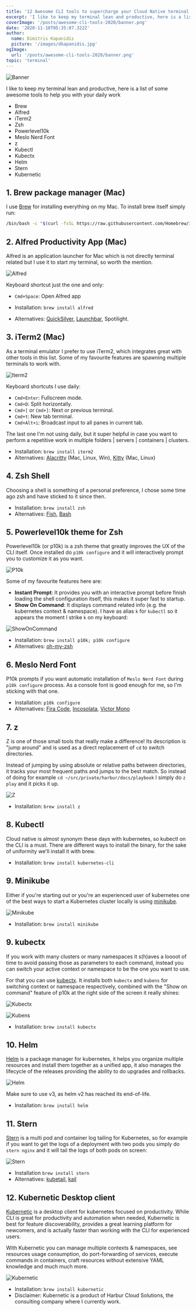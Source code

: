```yaml
---
title: '12 Awesome CLI tools to supercharge your Cloud Native terminal'
excerpt: 'I like to keep my terminal lean and productive, here is a list of some awesome tools to help you with your daily work'
coverImage: '/posts/awesome-cli-tools-2020/banner.png'
date: '2020-11-18T05:35:07.322Z'
author:
  name: Dimitris Kapanidis
  picture: '/images/dkapanidis.jpg'
ogImage:
  url: '/posts/awesome-cli-tools-2020/banner.png'
topic: 'terminal'
---
```


![Banner](/posts/awesome-cli-tools-2020/banner.png)

I like to keep my terminal lean and productive, here is a list of some awesome tools to help you with your daily work

* Brew
* Alfred
* iTerm2
* Zsh
* Powerlevel10k
* Meslo Nerd Font
* z
* Kubectl
* Kubectx
* Helm
* Stern
* Kubernetic

## 1. Brew package manager (Mac)

I use [Brew](https://brew.sh/) for installing everything on my Mac. To install brew itself simply run:

```sh
/bin/bash -c "$(curl -fsSL https://raw.githubusercontent.com/Homebrew/install/master/install.sh)"
```

## 2. Alfred Productivity App (Mac)

Alfred is an application launcher for Mac which is not directly terminal related but I use it to start my terminal, so worth the mention.

![Alfred](/posts/awesome-cli-tools-2020/alfred.png)

Keyboard shortcut just the one and only:

* `Cmd+Space`: Open Alfred app


* Installation: `brew install alfred`
* Alternatives: [QuickSilver](https://qsapp.com/), [Launchbar](https://www.obdev.at/products/launchbar/), Spotilight.

## 3. iTerm2 (Mac)

As a terminal emulator I prefer to use iTerm2, which integrates great with other tools in this list. Some of my favourite features are spawning multiple terminals to work with.

![Iterm2](/posts/awesome-cli-tools-2020/iterm2.png)

Keyboard shortcuts I use daily:

* `Cmd+Enter`: Fullscreen mode.
* `Cmd+D`: Split horizontally.
* `Cmd+[` or `Cmd+]`: Next or previous terminal.
* `Cmd+t`: New tab terminal.
* `Cmd+Alt+i`: Broadcast input to all panes in current tab.

The last one I'm not using daily, but it super helpful in case you want to perform a repetitive work in multiple folders | servers | containers | clusters.

* Installation: `brew install iterm2`
* Alternatives: [Alacritty](https://github.com/alacritty/alacritty) (Mac, Linux, Win), [Kitty](https://sw.kovidgoyal.net/kitty/) (Mac, Linux)

## 4. Zsh Shell

Choosing a shell is something of a personal preference, I chose some time ago zsh and have sticked to it since then.

* Installation: `brew install zsh`
* Alternatives: [Fish](https://fishshell.com/), [Bash](https://www.gnu.org/software/bash/)

## 5. Powerlevel10k theme for Zsh

Powerlevel10k (or p10k) is a zsh theme that greatly improves the UX of the CLI itself. Once installed do `p10k configure` and it will interactively prompt you to customize it as you want.

![P10k](/posts/awesome-cli-tools-2020/p10k.png)

Some of my favourite features here are:

* **Instant Prompt**: It provides you with an interactive prompt before finish loading the shell configuration itself, this makes it super fast to startup.
* **Show On Command**: It displays command related info (e.g. the kubernetes context & namespace). I have as alias `k` for `kubectl` so it appears the moment I strike `k` on my keyboard:

![ShowOnCommand](/posts/awesome-cli-tools-2020/show-on-command.gif "show on command the kubernetes context and namespace")

* Installation: `brew install p10k; p10k configure`
* Alternatives: [oh-my-zsh](https://github.com/ohmyzsh/ohmyzsh)

## 6. Meslo Nerd Font

P10k prompts if you want automatic installation of `Meslo Nerd Font` during `p10k configure` process. As a console font is good enough for me, so I'm sticking with that one.

* Installation: `p10k configure` 
* Alternatives: [Fira Code](https://github.com/tonsky/FiraCode), [Incosolata](https://fonts.google.com/specimen/Inconsolata), [Victor Mono](https://rubjo.github.io/victor-mono/)
 
## 7. z

Z is one of those small tools that really make a difference! Its description is "jump around" and is used as a direct replacement of `cd` to switch directories.

Instead of jumping by using absolute or relative paths between directories, it tracks your most frequent paths and jumps to the best match. So instead of doing for example `cd ~/src/private/harbur/docs/playbook` I simply do `z play` and it picks it up.

![Z](/posts/awesome-cli-tools-2020/z.gif "z - jump around")

* Installation: `brew install z`

## 8. Kubectl

Cloud native is almost synonym these days with kubernetes, so kubectl on the CLI is a must. There are different ways to install the binary, for the sake of uniformity we'll install it with brew.

* Installation: `brew install kubernetes-cli`

## 9. Minikube

Either if you're starting out or you're an experienced user of kubernetes one of the best ways to start a Kubernetes cluster locally is using [minikube](https://github.com/kubernetes/minikube).

![Minikube](/posts/awesome-cli-tools-2020/minikube.gif "starting kubernetes cluster with minikube locally")

* Installation: `brew install minikube`

## 9. kubectx

If you work with many clusters or many namespaces it s(h)aves a loooot of time to avoid passing those as parameters to each command, instead you can switch your active context or namespace to be the one you want to use.

For that you can use [kubectx](https://github.com/ahmetb/kubectx). It installs both `kubectx` and `kubens` for switching context or namespace respectively, combined with the "Show on command" feature of p10k at the right side of the screen it really shines:

![Kubectx](/posts/awesome-cli-tools-2020/kubectx.gif "switching kubernetes context fast with kubectx")

![Kubens](/posts/awesome-cli-tools-2020/kubens.gif "switching kubernetes namespace fast with kubens")

* Installation: `brew install kubectx`

## 10. Helm

[Helm](https://helm.sh/) is a package manager for kubernetes, it helps you organize multiple resources and install them together as a unified app, it also manages the lifecycle of the releases providing the ability to do upgrades and rollbacks.

![Helm](/posts/awesome-cli-tools-2020/helm.gif "listing helm releases on cert-manager namespace")

Make sure to use v3, as helm v2 has reached its end-of-life.

* Installation: `brew install helm`

## 11. Stern

[Stern](https://github.com/wercker/stern) is a multi pod and container log tailing for Kubernetes, so for example if you want to get the logs of a deployment with two pods you simply do `stern nginx` and it will tail the logs of both pods on screen:

![Stern](/posts/awesome-cli-tools-2020/stern.gif "using stern to tail logs of multiple pods")

* Installation `brew install stern`
* Alternatives: [kubetail](https://github.com/johanhaleby/kubetail), [kail](https://github.com/boz/kail)

## 12. Kubernetic Desktop client

[Kubernetic](http://kubernetic.com/) is a desktop client for kubernetes focused on productivity. While CLI is great for productivity and automation when needed, Kubernetic is best for feature discoverability, provides a great learning platform for newcomers, and is actually faster than working with the CLI for experienced users.

With Kubernetic you can manage multiple contexts & namespaces, see resources usage consumption, do port-forwarding of services, execute commands in containers, craft resources without extensive YAML knowledge and much much more.

![Kubernetic](/posts/awesome-cli-tools-2020/kubernetic.gif "create an nginx deployment with 2 replicas and do port-forward with Kubernetic")

* Installation: `brew install kubernetic`
* Disclaimer: Kubernetic is a product of Harbur Cloud Solutions, the consulting company where I currently work.
